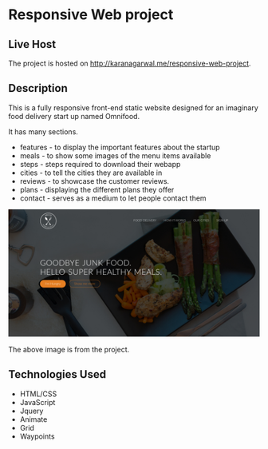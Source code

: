 # Responsive Web project

## Live Host

The project is hosted on http://karanagarwal.me/responsive-web-project.

## Description

This is a fully responsive front-end static website designed for an imaginary food delivery start up named Omnifood.

It has many sections.

* features - to display the important features about the startup
* meals - to show some images of the menu items available
* steps - steps required to download their webapp
* cities - to tell the cities they are available in
* reviews - to showcase the customer reviews.
* plans - displaying the different plans they offer
* contact - serves as a medium to let people contact them

![Image of Responsive Web Project](website.jpeg)

The above image is from the project.

## Technologies Used

* HTML/CSS
* JavaScript
* Jquery
* Animate
* Grid
* Waypoints
